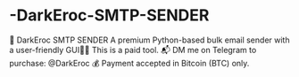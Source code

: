 # -DarkEroc-SMTP-SENDER
📧 DarkEroc SMTP SENDER  A premium Python-based bulk email sender with a user-friendly GUI📎💸 This is a paid tool. 📬 DM me on Telegram to purchase: @DarkEroc 💰 Payment accepted in Bitcoin (BTC) only.

